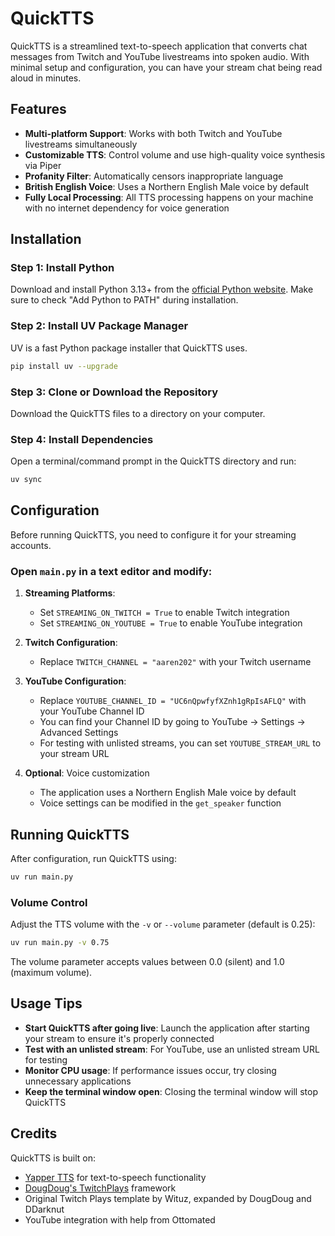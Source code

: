 # QuickTTS

QuickTTS is a streamlined text-to-speech application that converts chat messages from Twitch and YouTube livestreams into spoken audio. With minimal setup and configuration, you can have your stream chat being read aloud in minutes.

## Features

- **Multi-platform Support**: Works with both Twitch and YouTube livestreams simultaneously
- **Customizable TTS**: Control volume and use high-quality voice synthesis via Piper
- **Profanity Filter**: Automatically censors inappropriate language
- **British English Voice**: Uses a Northern English Male voice by default
- **Fully Local Processing**: All TTS processing happens on your machine with no internet dependency for voice generation

## Installation

### Step 1: Install Python
Download and install Python 3.13+ from the [official Python website](https://www.python.org/downloads/).
Make sure to check "Add Python to PATH" during installation.

### Step 2: Install UV Package Manager
UV is a fast Python package installer that QuickTTS uses.

```bash
pip install uv --upgrade
```

### Step 3: Clone or Download the Repository
Download the QuickTTS files to a directory on your computer.

### Step 4: Install Dependencies
Open a terminal/command prompt in the QuickTTS directory and run:

```bash
uv sync
```

## Configuration

Before running QuickTTS, you need to configure it for your streaming accounts.

### Open `main.py` in a text editor and modify:

1. **Streaming Platforms**:
   - Set `STREAMING_ON_TWITCH = True` to enable Twitch integration
   - Set `STREAMING_ON_YOUTUBE = True` to enable YouTube integration

2. **Twitch Configuration**:
   - Replace `TWITCH_CHANNEL = "aaren202"` with your Twitch username

3. **YouTube Configuration**:
   - Replace `YOUTUBE_CHANNEL_ID = "UC6nQpwfyfXZnh1gRpIsAFLQ"` with your YouTube Channel ID
   - You can find your Channel ID by going to YouTube → Settings → Advanced Settings
   - For testing with unlisted streams, you can set `YOUTUBE_STREAM_URL` to your stream URL

4. **Optional**: Voice customization
   - The application uses a Northern English Male voice by default
   - Voice settings can be modified in the `get_speaker` function

## Running QuickTTS

After configuration, run QuickTTS using:

```bash
uv run main.py
```

### Volume Control

Adjust the TTS volume with the `-v` or `--volume` parameter (default is 0.25):

```bash
uv run main.py -v 0.75
```

The volume parameter accepts values between 0.0 (silent) and 1.0 (maximum volume).

## Usage Tips

- **Start QuickTTS after going live**: Launch the application after starting your stream to ensure it's properly connected
- **Test with an unlisted stream**: For YouTube, use an unlisted stream URL for testing
- **Monitor CPU usage**: If performance issues occur, try closing unnecessary applications
- **Keep the terminal window open**: Closing the terminal window will stop QuickTTS

## Credits

QuickTTS is built on:
- [Yapper TTS](https://github.com/mush42/yapper) for text-to-speech functionality
- [DougDoug's TwitchPlays](https://github.com/DougDougGithub/TwitchPlays) framework
- Original Twitch Plays template by Wituz, expanded by DougDoug and DDarknut
- YouTube integration with help from Ottomated
